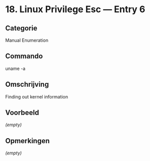 # 18. Linux Privilege Esc — Entry 6

## Categorie

Manual Enumeration

## Commando

uname -a

## Omschrijving

Finding out kernel information

## Voorbeeld

_(empty)_

## Opmerkingen

_(empty)_

